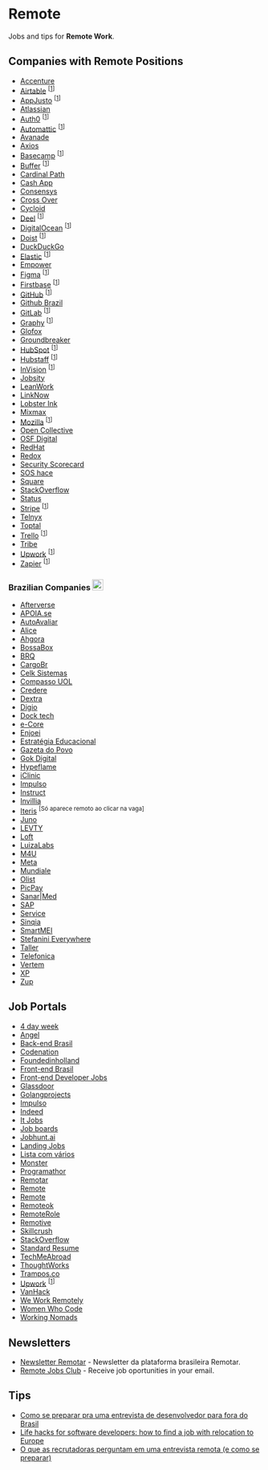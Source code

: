 # Remote

Jobs and tips for **Remote Work**.

## Companies with Remote Positions

- [Accenture](https://www.accenture.com/br-pt/careers/jobsearch)
- [Airtable](https://airtable.com/careers) <sup>[[1]]</sup>
- [AppJusto](https://99jobs.com/appjusto) <sup>[[1]]</sup>
- [Atlassian](https://www.atlassian.com/company/careers)
- [Auth0](https://auth0.com/careers/) <sup>[[1]]</sup>
- [Automattic](https://automattic.com/work-with-us/) <sup>[[1]]</sup>
- [Avanade](https://www.avanade.com/pt-br/careers)
- [Axios](https://www.axios.com/about#jobs)
- [Basecamp](https://basecamp.com/about/jobs) <sup>[[1]]</sup>
- [Buffer](https://journey.buffer.com/) <sup>[[1]]</sup>
- [Cardinal Path](https://www.cardinalpath.com/)
- [Cash App](https://cash.app/careers)
- [Consensys](https://new.consensys.net/careers/)
- [Cross Over](https://app.crossover.com/x/marketplace/available-jobs)
- [Cycloid](https://www.cycloid.io/jobs)
- [Deel](https://jobs.ashbyhq.com/Deel) <sup>[[1]]</sup>
- [DigitalOcean](https://www.digitalocean.com/careers/) <sup>[[1]]</sup>
- [Doist](https://doist.com/careers) <sup>[[1]]</sup>
- [DuckDuckGo](https://duckduckgo.com/hiring/)
- [Elastic](https://www.elastic.co/about/careers/) <sup>[[1]]</sup>
- [Empower](https://empower.vision/)
- [Figma](https://www.figma.com/careers/) <sup>[[1]]</sup>
- [Firstbase](https://www.firstbasehq.com/careers) <sup>[[1]]</sup>
- [GitHub](https://github.com/about/careers) <sup>[[1]]</sup>
- [Github Brazil](https://github.com/lerrua/remote-jobs-brazil)
- [GitLab](https://about.gitlab.com/jobs/) <sup>[[1]]</sup>
- [Graphy](https://graphyapp.com/careers) <sup>[[1]]</sup>
- [Glofox](https://www.glofox.com/careers/)
- [Groundbreaker](https://groundbreaker.co/careers/)
- [HubSpot](https://www.hubspot.com/careers) <sup>[[1]]</sup>
- [Hubstaff](https://hubstaff.com/jobs) <sup>[[1]]</sup>
- [InVision](https://www.invisionapp.com/about#jobs) <sup>[[1]]</sup>
- [Jobsity](https://www.jobsity.com/careers)
- [LeanWork](https://www.leanwork.com.br/vagas)
- [LinkNow](https://linknow.com/)
- [Lobster Ink](https://lobsterink.com/careers/)
- [Mixmax](https://mixmax.com/careers/)
- [Mozilla](https://careers.mozilla.org/listings/?team=Mozilla%20Foundation) <sup>[[1]]</sup>
- [Open Collective](https://opencollective.com/hiring)
- [OSF Digital](https://www.osf-global.com/jobs-at-osf)
- [RedHat](https://www.redhat.com/en/jobs)
- [Redox](https://www.redoxengine.com/company/careers/)
- [Security Scorecard](https://securityscorecard.com/company/careers)
- [SOS hace](https://soshace.com/)
- [Square](https://careers.squareup.com/us/en/jobs)
- [StackOverflow](https://stackoverflow.com/company/work-here)
- [Status](https://status.im/contribute/open_positions.html)
- [Stripe](https://stripe.com/jobs) <sup>[[1]]</sup>
- [Telnyx](https://telnyx.com/)
- [Toptal](https://www.toptal.com/careers)
- [Trello](https://www.atlassian.com/company/careers/trello) <sup>[[1]]</sup>
- [Tribe](https://tri.be/careers/)
- [Upwork](https://careers.upwork.com/) <sup>[[1]]</sup>
- [Zapier](https://zapier.com/jobs/) <sup>[[1]]</sup>

### Brazilian Companies <kbd><img alt="Brazilan flag" src="https://cdn.staticaly.com/gh/hjnilsson/country-flags/master/svg/br.svg" width="22"></kbd>

- [Afterverse](https://afterverse.com/pt/careers#jobs)
- [APOIA.se](https://descubra.apoia.se/trabalheconosco)
- [AutoAvaliar](https://trabalheconosco.vagas.com.br/auto-avaliar/oportunidades)
- [Alice](https://alice.com.br/)
- [Ahgora](https://vempraahgora.gupy.io/)
- [BossaBox](https://bossabox.recruitee.com/#)
- [BRQ](https://www.brq.com/venha-ser-fera/)
- [CargoBr](https://cargobr.com/)
- [Celk Sistemas](https://www.celk.com.br/home/)
- [Compasso UOL](https://compasso.gupy.io/)
- [Credere](https://meucredere.com.br)
- [Dextra](https://apply.workable.com/dextra/)
- [Digio](https://digio.gupy.io/)
- [Dock tech](https://dock.gupy.io/)
- [e-Core](https://www.e-core.com/pt/carreiras/)
- [Enjoei](https://enjoei.gupy.io/)
- [Estratégia Educacional](https://www.linkedin.com/company/estrategia-educacional/jobs/)
- [Gazeta do Povo](https://www.gazetadopovo.com.br/)
- [Gok Digital](https://gok.digital/terms-job)
- [Hypeflame](https://jobs.kenoby.com/hypeflame)
- [iClinic](https://vagas.iclinic.com.br/)
- [Impulso](https://impulso.network/lista-de-oportunidades)
- [Instruct](http://instruct.com.br/jobs)
- [Invillia](https://invillia.gupy.io/)
- [Iteris](https://jobs.kenoby.com/iteris) <sup>[Só aparece remoto ao clicar na vaga]</sup>
- [Juno](https://juno.gupy.io/)
- [LEVTY](https://levty.com/carreiras/vagas)
- [Loft](https://jobs.lever.co/loft/?department=Loft&team=Software%20Engineering)
- [LuizaLabs](https://www.99jobs.com/luizalabs/jobs)
- [M4U](https://m4u.gupy.io/)
- [Meta](https://www.meta.com.br/talentos/)
- [Mundiale](https://www.mundiale.com.br/carreira/)
- [Olist](https://olist.com/carreira/)
- [PicPay](https://picpay.gupy.io/)
- [Sanar|Med](https://www.sanarmed.com/)
- [SAP](https://www.sap.com/)
- [Service](https://www.service.com.br/carreiras/)
- [Sinqia](https://jobs.kenoby.com/sinqia)
- [SmartMEI](https://smartmei.recruiterbox.com/jobs)
- [Stefanini Everywhere](https://jobs.kenoby.com/everywhere)
- [Taller](https://blog.taller.net.br/taller-contrata/)
- [Telefonica](https://vivo.gupy.io/)
- [Vertem](https://queroservertem.gupy.io/)
- [XP](https://www.xpi.com.br/carreiras/)
- [Zup](https://www.zup.com.br/carreiras)

## Job Portals

- [4 day week](https://4dayweek.io/)
- [Angel](https://angel.co/)
- [Back-end Brasil](https://github.com/backend-br/vagas/issues)
- [Codenation](http://codenation.com.br/)
- [Foundedinholland](http://foundedinholland.com/)
- [Front-end Brasil](https://github.com/frontendbr/vagas/issues)
- [Front-end Developer Jobs](http://frontenddeveloperjob.com/)
- [Glassdoor](https://www.glassdoor.com/)
- [Golangprojects](https://www.golangprojects.com/golang-remote-jobs.html)
- [Impulso](https://impulso.work)
- [Indeed](https://www.indeed.com/)
- [It Jobs](https://itjobs.pt)
- [Job boards](https://github.com/lukasz-madon/awesome-remote-job#job-boards)
- [Jobhunt.ai](https://jobhunt.ai/machinelearning-remote-jobs.html)
- [Landing Jobs](https://landing.jobs)
- [Lista com vários](https://docs.google.com/spreadsheets/d/1rtHao8rpI2aRA678ASQK-7NXpHcumd4LQGTtq5y7AiE/edit#gid=0)
- [Monster](https://www.monster.com/)
- [Programathor](https://programathor.com.br/)
- [Remotar](https://remotar.com.br/vagas/)
- [Remote](https://remote.com)
- [Remote](https://remote.co/remote-jobs/developer/)
- [Remoteok](https://remoteok.io/remote-jobs/)
- [RemoteRole](https://remoterole.com/)
- [Remotive](https://remotive.io/find-a-job/#s=1)
- [Skillcrush](https://skillcrush.com/2016/05/05/remote-tech-jobs/)
- [StackOverflow](http://stackoverflow.com/jobs)
- [Standard Resume](https://standardresume.co/remote-jobs)
- [TechMeAbroad](https://techmeabroad.com/)
- [ThoughtWorks](https://www.thoughtworks.com/careers/jobs/)
- [Trampos.co](https://trampos.co/oportunidades)
- [Upwork](https://www.upwork.com/) <sup>[[1]]</sup>
- [VanHack](http://vanhack.com)
- [We Work Remotely](https://weworkremotely.com/)
- [Women Who Code](https://www.womenwhocode.com/jobs)
- [Working Nomads](https://www.workingnomads.co/)

## Newsletters

- [Newsletter Remotar](https://remotar.com.br/#recebanovidades) - Newsletter da plataforma brasileira Remotar.
- [Remote Jobs Club](https://remotejobsclub.com/) - Receive job oportunities in your email.

## Tips

- [Como se preparar pra uma entrevista de desenvolvedor para fora do Brasil](https://medium.com/@rodrigoospinto/como-se-preparar-pra-uma-entrevista-de-desenvolvedor-para-fora-do-brasil-1ac8e8ee6d98#.s5mfnfkc7)
- [Life hacks for software developers: how to find a job with relocation to Europe](http://relocateme.eu/blog/life-hacks-for-software-developers-how-to-find-a-job-with-relocation-to-europe/)
- [O que as recrutadoras perguntam em uma entrevista remota (e como se preparar)](https://remotar.com.br/o-que-as-recrutadoras-perguntam-em-uma-entrevista-remota-e-como-se-preparar/)

[1]: REFERENCES.md
